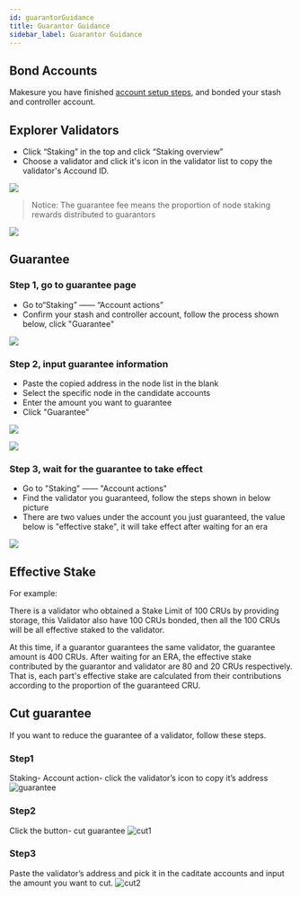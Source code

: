 ```yaml
---
id: guarantorGuidance
title: Guarantor Guidance
sidebar_label: Guarantor Guidance
---
```


## Bond Accounts
Makesure you have finished [account setup steps](new-bond.md), and bonded your stash and controller account.

## Explorer Validators
* Click “Staking” in the top and click “Staking overview”
* Choose a validator and click it's icon in the validator list to copy the validator's Accound ID.

![](https://crust-data.oss-cn-shanghai.aliyuncs.com/wiki/maxwell/staking/copyaddr.png)

> Notice: The guarantee fee means the proportion of node staking rewards distributed to guarantors

![](https://crust-data.oss-cn-shanghai.aliyuncs.com/wiki/mining/guaranteefee_ch.png)

## Guarantee
### Step 1, go to guarantee page

* Go to“Staking” —— “Account actions”
* Confirm your stash and controller account, follow the process shown below, click "Guarantee"

![](https://crust-data.oss-cn-shanghai.aliyuncs.com/wiki/maxwell/staking/guarantee.png)


### Step 2, input guarantee information


* Paste the copied address in the node list in the blank
* Select the specific node in the candidate accounts
* Enter the amount you want to guarantee
* Click "Guarantee"
  

![](https://crust-data.oss-cn-shanghai.aliyuncs.com/wiki/maxwell/staking/guarantee2.png)

![](https://crust-data.oss-cn-shanghai.aliyuncs.com/wiki/maxwell/staking/amount.png)


### Step 3, wait for the guarantee to take effect

* Go to "Staking" —— "Account actions"
* Find the validator you guaranteed, follow the steps shown in below picture 
* There are two values under the account you just guaranteed, the value below is "effective stake", it will take effect after waiting for an era

  

![](https://crust-data.oss-cn-shanghai.aliyuncs.com/wiki/maxwell/staking/staked.png)

## Effective Stake

For example:

There is a validator who obtained a Stake Limit of 100 CRUs by providing storage, this Validator also have 100 CRUs bonded, then all the 100 CRUs will be all effective staked to the validator.

At this time, if a guarantor guarantees the same validator, the guarantee amount is 400 CRUs. After waiting for an ERA, the effective stake contributed by the guarantor and validator are 80 and 20 CRUs respectively. That is, each part's effective stake are calculated from their contributions according to the proportion of the guaranteed CRU.


## Cut guarantee

If you want to reduce the guarantee of a validator, follow these steps.

### Step1
Staking- Account action- click the validator’s icon to copy it’s address
![guarantee](https://crust-data.oss-cn-shanghai.aliyuncs.com/wiki/mining/guarantee.png)

### Step2
Click the button- cut guarantee
![cut1](https://crust-data.oss-cn-shanghai.aliyuncs.com/wiki/mining/cut_guarantee1.png)

### Step3
Paste the validator’s address and pick it in the caditate accounts and input the amount you want to cut.
![cut2](https://crust-data.oss-cn-shanghai.aliyuncs.com/wiki/mining/cut_guarantee2.png)


